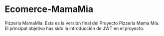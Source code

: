 # Ecomerce-MamaMia
Pizzería MamaMía.  Esta es la versión final del Proyecto Pizzería Mama Mía.  El principal objetivo has sido la introducción de JWT en el proyecto.
